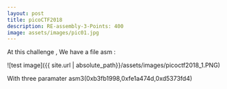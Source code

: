 ```yaml
---
layout: post
title: picoCTF2018
description: RE-assembly-3-Points: 400
image: assets/images/pic01.jpg
---
```


  At this challenge , We have a file asm :
  
![test image]({{ site.url | absolute_path}}/assets/images/picoctf2018_1.PNG)

  With three paramater asm3(0xb3fb1998,0xfe1a474d,0xd5373fd4) 
